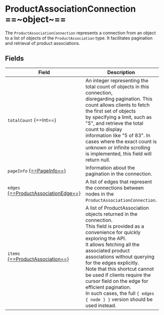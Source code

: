 # ProductAssociationConnection ==~object~==

The `ProductAssociationConnection` represents a connection from an object to a list of objects of the `ProductAssociation` type. It facilitates pagination and retrieval of product associations.

## Fields

| Field                                   	    | Description                                                                                                                                        	|
|---------------------------------------------- |------------------------------------------------------------------------------------------------------------------------------------------------------	|
| `totalCount` {==Int==}                    	| An integer representing the total count of objects in this connection,<br>disregarding pagination. This count allows clients to fetch the first set of objects<br>by specifying a limit, such as "5", and retrieve the total count to display<br>information like "5 of 83". In cases where the exact count is unknown or infinite scrolling<br>is implemented, this field will return null. |
| `pageInfo`  [{==PageInfo==}](../PageInfo.md) 	| Information about the pagination in the connection. |
| `edges` [{==ProductAssociationEdge==}](ProductAssociationEdge.md)  	|  A list of edges that represent the connections between nodes in the `ProductAssociationConnection`. |                              	|
| `items`  [{==ProductAssociation==}](ProductAssociation.md)     	    |  A list of ProductAssociation objects returned in the connection.<br>This field is provided as a convenience for quickly exploring the API.<br>It allows fetching all the associated product associations without querying for the edges explicitly.<br>Note that this shortcut cannot be used if clients require the cursor field on the edge for efficient pagination.<br>In such cases, the full `{ edges { node } }` version should be used instead. 	|
